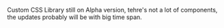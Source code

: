 Custom CSS Library still on Alpha version, tehre's not a lot of components, the updates probably will be with big time span.

